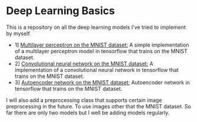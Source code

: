# Deep Learning Basics
This is a repository on all the deep learning models I've tried to implement by myself. 
* 1] [Multilayer perceptron on the MNIST dataset:](https://github.com/TheG3ntleman/DeepLearningBasics/blob/master/MLP.py) A simple implementation of a multilayer perceptron model in tensorflow that trains on the MNIST dataset.
* 2] [Convolutional neural network on the MNIST dataset:](https://github.com/TheG3ntleman/DeepLearningBasics/blob/master/ConvolutionalNeuralNetwork.py) A implementation of a convolutional neural network in tensorflow that trains on the MNIST dataset.
* 3] [Autoencoder network on the MNIST dataset:](https://github.com/TheG3ntleman/DeepLearningBasics/blob/master/Autoencoder.py) Autoencoder network in tensorflow that trains on the MNIST dataset.

I will also add a preprocessing class that supports certain image preprocessing in the future. To use images other that the MNIST dataset. So far there are only two models but I well be adding models regularly.
